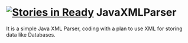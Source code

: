 [![Stories in Ready](https://badge.waffle.io/RahulSDeshpande/JavaXMLParser.png?label=ready&title=Ready)](https://waffle.io/RahulSDeshpande/JavaXMLParser)
JavaXMLParser
=============

It is a simple Java XML Parser, coding with a plan to use XML for storing data like Databases.
